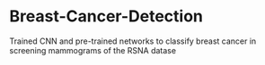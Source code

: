 # Breast-Cancer-Detection
Trained CNN and pre-trained networks to classify breast cancer in screening mammograms of the RSNA datase
